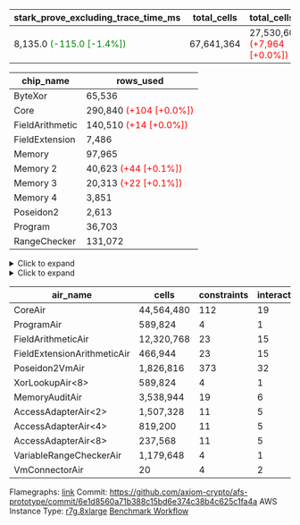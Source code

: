 | stark_prove_excluding_trace_time_ms | total_cells | total_cells_used | trace_gen_time_ms | verify_program_compile_ms |
| --- | --- | --- | --- | --- |
| 8,135.0 <span style="color: green">(-115.0 [-1.4%])</span> | 67,641,364 | 27,530,605 <span style="color: red">(+7,964 [+0.0%])</span> | 2,615.0 <span style="color: green">(-36.0 [-1.4%])</span> | 34.0 <span style="color: green">(-1.0 [-2.9%])</span> |

| chip_name | rows_used |
| --- | --- |
| ByteXor | 65,536 |
| Core | 290,840 <span style="color: red">(+104 [+0.0%])</span> |
| FieldArithmetic | 140,510 <span style="color: red">(+14 [+0.0%])</span> |
| FieldExtension | 7,486 |
| Memory | 97,965 |
| Memory 2 | 40,623 <span style="color: red">(+44 [+0.1%])</span> |
| Memory 3 | 20,313 <span style="color: red">(+22 [+0.1%])</span> |
| Memory 4 | 3,851 |
| Poseidon2 | 2,613 |
| Program | 36,703 |
| RangeChecker | 131,072 |

<details>
<summary>Click to expand</summary>

| dsl_ir | opcode | frequency |
| --- | --- | --- |
|  | JAL | 1 |
|  | STOREW | 2 |
| AddE | FE4ADD | 1,630 |
| AddEFFI | LOADW | 128 |
| AddEFFI | STOREW | 384 |
| AddEI | FADD | 5,664 |
| AddFI | FADD | 2,851 <span style="color: red">(+14 [+0.5%])</span> |
| AddV | FADD | 1,808 |
| AddVI | FADD | 35,232 |
| Alloc | FADD | 13,004 |
| Alloc | FMUL | 8,972 |
| Alloc | LOADW | 13,004 |
| AssertEqE | BNE | 404 |
| AssertEqEI | BNE | 4 |
| AssertEqF | BNE | 4,901 |
| AssertEqV | BNE | 3,535 |
| AssertEqVI | BNE | 32 |
| CycleTrackerEnd | CT_END | 3,807 |
| CycleTrackerStart | CT_START | 3,807 |
| DivE | BBE4DIV | 1,202 |
| DivEIN | BBE4DIV | 1 |
| DivEIN | STOREW | 4 |
| DivFIN | FDIV | 3 |
| For | BNE | 44,185 |
| For | FADD | 34,818 |
| For | JAL | 9,367 |
| For | LOADW | 700 |
| For | STOREW | 8,667 |
| Halt | TERMINATE | 1 |
| HintBitsF | HINT_BITS | 101 |
| HintInputVec | HINT_INPUT | 4,032 |
| IfEq | BNE | 722 |
| IfEqI | BNE | 11,283 |
| IfEqI | JAL | 2,133 <span style="color: red">(+104 [+5.1%])</span> |
| IfNe | BEQ | 2,129 |
| IfNe | JAL | 7 |
| IfNeI | BEQ | 601 |
| ImmE | STOREW | 2,008 |
| ImmF | STOREW | 7,036 |
| ImmV | STOREW | 12,842 |
| LoadE | LOADW | 4,836 |
| LoadE | LOADW2 | 14,000 |
| LoadF | LOADW | 13,500 |
| LoadF | LOADW2 | 3,085 |
| LoadV | LOADW | 8,746 |
| LoadV | LOADW2 | 19,212 |
| MulE | BBE4MUL | 3,418 |
| MulEF | FMUL | 1,608 |
| MulEI | BBE4MUL | 33 |
| MulEI | STOREW | 132 |
| MulF | FMUL | 2,204 |
| MulFI | FMUL | 1 |
| MulV | FMUL | 3,131 |
| MulVI | FMUL | 2,604 |
| Poseidon2CompressBabyBear | COMP_POS2 | 2,000 |
| Poseidon2PermuteBabyBear | PERM_POS2 | 613 |
| StoreE | STOREW | 32,012 |
| StoreE | STOREW2 | 4,816 |
| StoreF | STOREW | 6,496 |
| StoreF | STOREW2 | 3,952 |
| StoreHintWord | FADD | 19,708 |
| StoreHintWord | SHINTW | 26,871 |
| StoreV | STOREW | 1,499 |
| StoreV | STOREW2 | 11,041 |
| SubE | FE4SUB | 1,202 |
| SubEF | FSUB | 1,605 |
| SubEF | LOADW | 4,815 |
| SubEI | FADD | 8 |
| SubV | FSUB | 3,100 |
| SubVI | FSUB | 3,789 |
| SubVIN | FSUB | 400 |

</details>

<details>
<summary>Click to expand</summary>

| air_name | dsl_ir | opcode | cells_used |
| --- | --- | --- | --- |
| Audit |  | JAL | 19 |
| CoreAir |  | JAL | 65 |
| Audit |  | STOREW | 38 |
| CoreAir |  | STOREW | 130 |
| AccessAdapter<2> | AddE | FE4ADD | 24,882 |
| AccessAdapter<4> | AddE | FE4ADD | 14,703 |
| Audit | AddE | FE4ADD | 1,444 |
| FieldExtensionArithmeticAir | AddE | FE4ADD | 66,830 |
| AccessAdapter<2> | AddEFFI | LOADW | 132 |
| AccessAdapter<4> | AddEFFI | LOADW | 156 |
| Audit | AddEFFI | LOADW | 304 |
| CoreAir | AddEFFI | LOADW | 8,320 |
| AccessAdapter<2> | AddEFFI | STOREW | 132 |
| Audit | AddEFFI | STOREW | 912 |
| CoreAir | AddEFFI | STOREW | 24,960 |
| AccessAdapter<2> | AddEI | FADD | 24,486 <span style="color: red">(+242 [+1.0%])</span> |
| AccessAdapter<4> | AddEI | FADD | 14,469 <span style="color: red">(+143 [+1.0%])</span> |
| Audit | AddEI | FADD | 760 |
| FieldArithmeticAir | AddEI | FADD | 175,584 |
| Audit | AddFI | FADD | 627 |
| FieldArithmeticAir | AddFI | FADD | 88,381 <span style="color: red">(+434 [+0.5%])</span> |
| Audit | AddV | FADD | 19 |
| FieldArithmeticAir | AddV | FADD | 56,048 |
| Audit | AddVI | FADD | 61,484 |
| FieldArithmeticAir | AddVI | FADD | 1,092,192 |
| FieldArithmeticAir | Alloc | FADD | 403,124 |
| AccessAdapter<2> | Alloc | FMUL | 22 |
| AccessAdapter<4> | Alloc | FMUL | 26 |
| FieldArithmeticAir | Alloc | FMUL | 278,132 |
| Audit | Alloc | LOADW | 3,230 |
| CoreAir | Alloc | LOADW | 845,260 |
| AccessAdapter<2> | AssertEqE | BNE | 2,222 |
| AccessAdapter<4> | AssertEqE | BNE | 1,313 |
| CoreAir | AssertEqE | BNE | 26,260 |
| CoreAir | AssertEqEI | BNE | 260 |
| CoreAir | AssertEqF | BNE | 318,565 |
| CoreAir | AssertEqV | BNE | 229,775 |
| CoreAir | AssertEqVI | BNE | 2,080 |
| CoreAir | CycleTrackerEnd | CT_END | 247,455 |
| CoreAir | CycleTrackerStart | CT_START | 247,455 |
| AccessAdapter<2> | DivE | BBE4DIV | 35,310 |
| AccessAdapter<4> | DivE | BBE4DIV | 20,865 |
| FieldExtensionArithmeticAir | DivE | BBE4DIV | 49,282 |
| AccessAdapter<2> | DivEIN | BBE4DIV | 22 |
| AccessAdapter<4> | DivEIN | BBE4DIV | 13 |
| FieldExtensionArithmeticAir | DivEIN | BBE4DIV | 41 |
| AccessAdapter<2> | DivEIN | STOREW | 11 |
| CoreAir | DivEIN | STOREW | 260 |
| FieldArithmeticAir | DivFIN | FDIV | 93 |
| CoreAir | For | BNE | 2,872,025 |
| FieldArithmeticAir | For | FADD | 1,079,358 |
| AccessAdapter<2> | For | JAL | 55 |
| AccessAdapter<4> | For | JAL | 65 |
| CoreAir | For | JAL | 608,855 |
| Audit | For | LOADW | 1,900 |
| CoreAir | For | LOADW | 45,500 |
| Audit | For | STOREW | 874 |
| CoreAir | For | STOREW | 563,355 |
| CoreAir | Halt | TERMINATE | 65 |
| CoreAir | HintBitsF | HINT_BITS | 6,565 |
| CoreAir | HintInputVec | HINT_INPUT | 262,080 |
| CoreAir | IfEq | BNE | 46,930 |
| CoreAir | IfEqI | BNE | 733,395 |
| CoreAir | IfEqI | JAL | 138,645 <span style="color: red">(+6,760 [+5.1%])</span> |
| CoreAir | IfNe | BEQ | 138,385 |
| CoreAir | IfNe | JAL | 455 |
| CoreAir | IfNeI | BEQ | 39,065 |
| AccessAdapter<2> | ImmE | STOREW | 2,200 |
| AccessAdapter<4> | ImmE | STOREW | 1,300 |
| Audit | ImmE | STOREW | 76 |
| CoreAir | ImmE | STOREW | 130,520 |
| Audit | ImmF | STOREW | 3,743 |
| CoreAir | ImmF | STOREW | 457,340 |
| Audit | ImmV | STOREW | 65,284 |
| CoreAir | ImmV | STOREW | 834,730 |
| AccessAdapter<2> | LoadE | LOADW | 17,688 |
| AccessAdapter<4> | LoadE | LOADW | 10,452 |
| Audit | LoadE | LOADW | 380 |
| CoreAir | LoadE | LOADW | 314,340 |
| AccessAdapter<2> | LoadE | LOADW2 | 28,666 |
| AccessAdapter<4> | LoadE | LOADW2 | 16,939 |
| CoreAir | LoadE | LOADW2 | 910,000 |
| AccessAdapter<2> | LoadF | LOADW | 26,400 |
| AccessAdapter<4> | LoadF | LOADW | 15,600 |
| AccessAdapter<8> | LoadF | LOADW | 10,200 |
| Audit | LoadF | LOADW | 8,702 |
| CoreAir | LoadF | LOADW | 877,500 |
| AccessAdapter<2> | LoadF | LOADW2 | 715 |
| AccessAdapter<4> | LoadF | LOADW2 | 429 |
| AccessAdapter<8> | LoadF | LOADW2 | 323 |
| Audit | LoadF | LOADW2 | 2,223 |
| CoreAir | LoadF | LOADW2 | 200,525 |
| Audit | LoadV | LOADW | 60,819 |
| CoreAir | LoadV | LOADW | 568,490 |
| Audit | LoadV | LOADW2 | 893 |
| CoreAir | LoadV | LOADW2 | 1,248,780 |
| AccessAdapter<2> | MulE | BBE4MUL | 33,440 <span style="color: red">(+242 [+0.7%])</span> |
| AccessAdapter<4> | MulE | BBE4MUL | 19,760 <span style="color: red">(+143 [+0.7%])</span> |
| Audit | MulE | BBE4MUL | 988 |
| FieldExtensionArithmeticAir | MulE | BBE4MUL | 140,138 |
| AccessAdapter<2> | MulEF | FMUL | 8,822 |
| AccessAdapter<4> | MulEF | FMUL | 5,213 |
| Audit | MulEF | FMUL | 76 |
| FieldArithmeticAir | MulEF | FMUL | 49,848 |
| AccessAdapter<2> | MulEI | BBE4MUL | 1,892 |
| AccessAdapter<4> | MulEI | BBE4MUL | 1,118 |
| Audit | MulEI | BBE4MUL | 1,596 |
| FieldExtensionArithmeticAir | MulEI | BBE4MUL | 1,353 |
| AccessAdapter<2> | MulEI | STOREW | 638 |
| AccessAdapter<4> | MulEI | STOREW | 338 |
| Audit | MulEI | STOREW | 57 |
| CoreAir | MulEI | STOREW | 8,580 |
| Audit | MulF | FMUL | 19 |
| FieldArithmeticAir | MulF | FMUL | 68,324 |
| Audit | MulFI | FMUL | 19 |
| FieldArithmeticAir | MulFI | FMUL | 31 |
| Audit | MulV | FMUL | 59,432 |
| FieldArithmeticAir | MulV | FMUL | 97,061 |
| Audit | MulVI | FMUL | 76 |
| FieldArithmeticAir | MulVI | FMUL | 80,724 |
| AccessAdapter<2> | Poseidon2CompressBabyBear | COMP_POS2 | 88,000 |
| AccessAdapter<4> | Poseidon2CompressBabyBear | COMP_POS2 | 52,000 |
| AccessAdapter<8> | Poseidon2CompressBabyBear | COMP_POS2 | 34,000 |
| Poseidon2VmAir<BabyBear> | Poseidon2CompressBabyBear | COMP_POS2 | 836,000 |
| AccessAdapter<2> | Poseidon2PermuteBabyBear | PERM_POS2 | 53,801 |
| AccessAdapter<4> | Poseidon2PermuteBabyBear | PERM_POS2 | 31,798 |
| AccessAdapter<8> | Poseidon2PermuteBabyBear | PERM_POS2 | 20,842 |
| Poseidon2VmAir<BabyBear> | Poseidon2PermuteBabyBear | PERM_POS2 | 256,234 |
| AccessAdapter<2> | StoreE | STOREW | 8,800 |
| AccessAdapter<4> | StoreE | STOREW | 5,200 |
| Audit | StoreE | STOREW | 608,228 |
| CoreAir | StoreE | STOREW | 2,080,780 |
| AccessAdapter<2> | StoreE | STOREW2 | 8,800 |
| AccessAdapter<4> | StoreE | STOREW2 | 5,200 |
| Audit | StoreE | STOREW2 | 30,704 |
| CoreAir | StoreE | STOREW2 | 313,040 |
| Audit | StoreF | STOREW | 123,424 |
| CoreAir | StoreF | STOREW | 422,240 |
| AccessAdapter<2> | StoreF | STOREW2 | 231 |
| AccessAdapter<4> | StoreF | STOREW2 | 143 |
| AccessAdapter<8> | StoreF | STOREW2 | 102 |
| Audit | StoreF | STOREW2 | 61,712 |
| CoreAir | StoreF | STOREW2 | 256,880 |
| FieldArithmeticAir | StoreHintWord | FADD | 610,948 |
| Audit | StoreHintWord | SHINTW | 510,549 |
| CoreAir | StoreHintWord | SHINTW | 1,746,615 |
| Audit | StoreV | STOREW | 28,481 |
| CoreAir | StoreV | STOREW | 97,435 |
| Audit | StoreV | STOREW2 | 160,094 |
| CoreAir | StoreV | STOREW2 | 717,665 |
| AccessAdapter<2> | SubE | FE4SUB | 44,176 |
| AccessAdapter<4> | SubE | FE4SUB | 26,104 |
| Audit | SubE | FE4SUB | 380 |
| FieldExtensionArithmeticAir | SubE | FE4SUB | 49,282 |
| AccessAdapter<2> | SubEF | FSUB | 17,633 |
| AccessAdapter<4> | SubEF | FSUB | 20,839 |
| Audit | SubEF | FSUB | 57 |
| FieldArithmeticAir | SubEF | FSUB | 49,755 |
| AccessAdapter<2> | SubEF | LOADW | 17,633 |
| Audit | SubEF | LOADW | 171 |
| CoreAir | SubEF | LOADW | 312,975 |
| AccessAdapter<2> | SubEI | FADD | 44 |
| AccessAdapter<4> | SubEI | FADD | 26 |
| FieldArithmeticAir | SubEI | FADD | 248 |
| Audit | SubV | FSUB | 57 |
| FieldArithmeticAir | SubV | FSUB | 96,100 |
| Audit | SubVI | FSUB | 61,484 |
| FieldArithmeticAir | SubVI | FSUB | 117,459 |
| FieldArithmeticAir | SubVIN | FSUB | 12,400 |

</details>

| air_name | cells | constraints | interactions | main_cols | perm_cols | prep_cols | quotient_deg | rows |
| --- | --- | --- | --- | --- | --- | --- | --- | --- |
| CoreAir | 44,564,480 | 112 | 19 | 65 | 20 |  | 8 | 524,288 |
| ProgramAir<BabyBear> | 589,824 | 4 | 1 | 1 | 8 | 9 | 1 | 65,536 |
| FieldArithmeticAir | 12,320,768 | 23 | 15 | 31 | 16 |  | 8 | 262,144 |
| FieldExtensionArithmeticAir | 466,944 | 23 | 15 | 41 | 16 |  | 8 | 8,192 |
| Poseidon2VmAir<BabyBear> | 1,826,816 | 373 | 32 | 418 | 28 |  | 8 | 4,096 |
| XorLookupAir<8> | 589,824 | 4 | 1 | 1 | 8 | 3 | 1 | 65,536 |
| MemoryAuditAir | 3,538,944 | 19 | 6 | 19 | 8 |  | 8 | 131,072 |
| AccessAdapterAir<2> | 1,507,328 | 11 | 5 | 11 | 12 |  | 4 | 65,536 |
| AccessAdapterAir<4> | 819,200 | 11 | 5 | 13 | 12 |  | 4 | 32,768 |
| AccessAdapterAir<8> | 237,568 | 11 | 5 | 17 | 12 |  | 4 | 8,192 |
| VariableRangeCheckerAir | 1,179,648 | 4 | 1 | 1 | 8 | 2 | 1 | 131,072 |
| VmConnectorAir | 20 | 4 | 2 | 2 | 8 | 1 | 2 | 2 |



Flamegraphs: [link](https://github.com/axiom-crypto/afs-prototype/actions/runs/11173017385/artifacts/2013946533)
Commit: https://github.com/axiom-crypto/afs-prototype/commit/6e1d8560a71b388c15bd6e374c38b4c625c1fa4a
AWS Instance Type: [r7g.8xlarge](https://instances.vantage.sh/aws/ec2/r7g.8xlarge)
[Benchmark Workflow](https://github.com/axiom-crypto/afs-prototype/actions/runs/11173017385)
